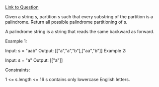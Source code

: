 [Link to Question](https://leetcode.com/explore/interview/card/top-interview-questions-hard/119/backtracking/852/)




Given a string s, partition s such that every substring of the partition is a palindrome. Return all possible palindrome partitioning of s.

A palindrome string is a string that reads the same backward as forward.

 

Example 1:

Input: s = "aab"
Output: [["a","a","b"],["aa","b"]]
Example 2:

Input: s = "a"
Output: [["a"]]
 

Constraints:

1 <= s.length <= 16
s contains only lowercase English letters.